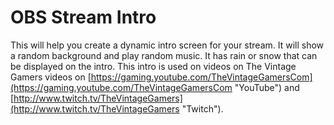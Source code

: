 # OBS Stream Intro
This will help you create a dynamic intro screen for your stream. It will show a random background and play random music. It has rain or snow that can be displayed on the intro. This intro is used on videos on The Vintage Gamers videos on  [https://gaming.youtube.com/TheVintageGamersCom](https://gaming.youtube.com/TheVintageGamersCom "YouTube") and [http://www.twitch.tv/TheVintageGamers](http://www.twitch.tv/TheVintageGamers "Twitch"). 

